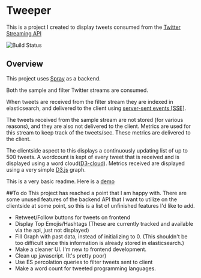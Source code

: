 Tweeper
=======
This is a project I created to display tweets consumed from the [Twitter Streaming API](https://dev.twitter.com/streaming/overview)

![Build Status](http://162.243.186.131/job/Master%20Branch/badge/icon)

## Overview
This project uses [Spray](https://spray.io) as a backend. 

Both the sample and filter Twitter streams are consumed. 

When tweets are received from the filter stream they are indexed in elasticsearch, and delivered to the client using [server-sent events [SSE]](https://en.wikipedia.org/wiki/Server-sent_events). 

The tweets received from the sample stream are not stored (for various reasons), and they are also not delivered to the client. Metrics are used for this stream to keep track of the tweets/sec. These metrics are delivered to the client.

The clientside aspect to this displays a continuously updating list of up to 500 tweets. A wordcount is kept of every tweet that is received and is displayed using a word cloud([D3-cloud](https://github.com/jasondavies/d3-cloud)).
Metrics received are displayed using a very simple [D3.js](https://d3js.org/) graph.

This is a very basic readme. Here is a [demo](http://tweeper.tbrown.im)

##To do
This project has reached a point that I am happy with. There are some unused features of the backend API that I want to utilize on the clientside at some point, so this is a list of unfinished features I'd like to add.

*   Retweet/Follow buttons for tweets on frontend
*   Display Top Emojis/Hashtags (These are currently tracked and available via the api, just not displayed)
*   Fill Graph with past data, instead of initializing to 0. (This shouldn't be too difficult since this information is already stored in elasticsearch.)
*   Make a cleaner UI. I'm new to frontend development.
*   Clean up javascript. (It's pretty poor)
*   Use ES percolation queries to filter tweets sent to client
*   Make a word count for tweeted programming languages.

